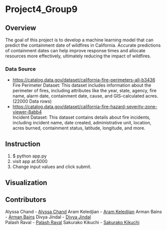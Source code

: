 # Project4_Group9


## Overview
The goal of this project is to develop a machine learning model that can predict the containment date of wildfires in California. Accurate predictions of containment dates can help improve response times and allocate resources more effectively, ultimately reducing the impact of wildfires.

### Data Source
 - https://catalog.data.gov/dataset/california-fire-perimeters-all-b3436  
Fire Perimeter Dataset: This dataset includes information about the perimeter of fires, including attributes like the year, state, agency, fire name, alarm date, containment date, cause, and GIS-calculated acres.(22000 Data rows)
 - https://catalog.data.gov/dataset/california-fire-hazard-severity-zone-viewer-8abb4  
Incident Dataset: This dataset contains details about fire incidents, including incident name, date created, administrative unit, location, acres burned, containment status, latitude, longitude, and more.

## Instruction
1. $ python app.py
2. visit app at:5000
3. Change input values and click submit. 

## Visualization 


## Contributors
Alyssa Chand - [Alyssa Chand](https://github.com/AlyssaChand) 
Aram Keledjian - [Aram Keledjian](https://github.com/production23) 
Arman Bains -  [Arman Bains](https://github.com/bainsA) 
Divya Jindal - [Divya Jindal](https://github.com/divya-jindal)  
Palash Raval - [Palash Raval](https://github.com/palraval) 
Sakurako Kikuchi - [Sakurako Kikuchi](https://github.com/Sarah0215) 
